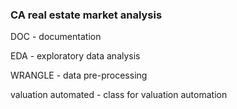 ### CA real estate market analysis

DOC - documentation

EDA - exploratory data analysis

WRANGLE - data pre-processing

valuation automated - class for valuation automation
